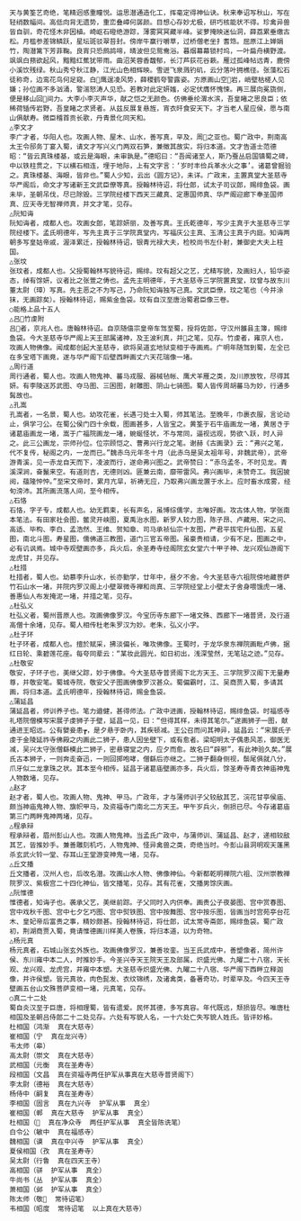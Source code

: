 <!-- { "loadSidebar": true } -->
    天与黄筌艺奇绝，笔精迥感重瞳悦。运思潜通造化工，挥毫定得神仙诀。秋来奉诏写秋山，写在轻绡数幅间。高低向背无遗势，重峦叠嶂何孱颜。目想心存妙尤极，研巧核能状不得。珍禽异兽皆自驯，奇花怪木非因植。崎岖石磴绝游踪，薄雾冥冥藏半峰。娑萝掩映迷仙洞，薛荔累垂缴古松。月槛参差锦鳞跃，星坛斑驳翠苔封。傍岸牛赢行嚼草，过桥僧老坐扌耆筇。屈原江上婵娟竹，陶潜篱下芳菲鞠。良宵只恐鹧鸪啼，晴波但见鸳鸯浴。暮烟幕幕锁村坞，一叶扁舟横野渡。飒飒白蓣欲起风，黯黯红蕉犹带雨。曲沼芙蓉香馥郁，长汀芦荻花谷蔌。雁过孤峰帖远青，鹿傍小溪饮残绿。秋山秀兮秋江静，江光山色相辉映。雪迸飞泉溅钓矶，云分落叶拥樵径。张藻松石徒称奇，边鸾花鸟何足窥。白鹰逞凌风势，薛稷鹤夸警露姿。方原画山空岩，峭壁枯槎人见嫌；孙位画不多汹涌，警湍怒涛人见恐。若教对此定妍媸，必定伏膺怀愧悚。再三展向冕旒侧，便是移山回间力。大李小李灭声华，献之恺之无颜色。仿佛垂纶渭水滨，吾皇睹之思良臣；依稀荷锸传岩野，吾皇睹之求贤者。从兹反展复悬旌，宵衣旰食安天下。才当老人星应侯，愿与南山俱献寿。微臣稽首贡长歌，丹青景化同天和。
    △李文才
    李广才者，华阳人也。攻画人物、屋木、山水，善写真，罕及，周之亚也。蜀广政中，荆南高太王令邸务丁宴入蜀，请文才写兴义门两双石笋，兼徵其故实，将归本道。文才告道士范德昭：“皆云真珠楼基，或云是海眼，未审孰是。”德昭曰：“吾闻诸至人，斯乃蚕丛启国镇蜀之碑，中以铁柱贯之，下以横石相连，埋于地际，上有文字言：‘岁时丰俭兵革水火之事’。诸葛曾掘验之。真珠楼基、海眼，皆非也。”蜀人少知，云出《圆方记》，未详。广政末，主置真堂大圣慈寺华严阁后，命文才写诸新王文武臣僚等真。授翰林待诏，将仕郎，试太子司议郎，赐绯鱼袋。画未毕，圣朝吊伐，尽已除毁。三学院经楼下西天三藏真、定惠国师真、华严阁迎廊下奉圣国师真、应天寺无智禅师真，并文才笔，见存。
    △阮知诲
    阮知诲者，成都人也。攻画女郎，笔踪妍丽，及善写真。王氏乾德年，写少主真于大圣慈寺三学院经楼下。孟氏明德年，写先主真于三学院真堂内，写福庆公主真、玉清公主真于内庭。知诲两朝多写皇姑帝戚，渥泽累迁，授翰林待诏，银青光禄大夫，检校尚书左仆射，兼御史大夫上柱国。
    △张坟
    张玟者，成都人也。父授蜀翰林写貌待诏，赐绯。玟有超父之艺，尤精写貌，及画妇人，铅华姿态，绰有馀妍，议者比之张萱之俦也。孟先主明德年，于大圣慈寺三学院置真堂，玟曾与故东川董太尉（璋）写真。先主恶之不为写己，乃命阮知诲独写己真。文武臣僚，玟之笔也（今并涂抹，无画踪矣）。授翰林待诏，赐紫金鱼袋。玟有自汉至唐治蜀君臣像三卷。
    ○能格上品十五人
    △吕竹虔附
    吕者，京兆人也。唐翰林待诏。自京随僖宗皇帝车驾至蜀，授将佐郎，守汉州雒县主簿，赐绯鱼袋。今大圣慈寺华严阁上天王部属诸神，及王波利真，并之笔，见存。竹虔者，雍京人也，攻画人物佛像。闻成都创起大圣慈寺，欲将吴道玄地狱变相于寺画焉。广明年随驾到蜀，左全已在多宝塔下画竟，遂与华严阁下后壁西畔画丈六天花瑞像一堵。
    △周行道
    周行通者，蜀人也。攻画人物鬼神、蕃马戎服、器械毡帐、鹰犬羊雁之类，及川原放牧，尽得其妍。有李陵送苏武图、夺马图、三困图，射雕图、阴山七骑图。蜀人皆传周胡蕃马为妙，行通多髯故也。
    △孔嵩
    孔嵩者，一名景，蜀人也。幼攻花雀，长遇刁处士入蜀，师其笔法。至晚年，巾裹衣服，言论动止，俱学刁公。在蜀公侯门四十余载，图画甚多，人皆宝之。黄筌于石牛庙画龙一堵，黄居き于诸葛庙画龙一堵，嵩于广福院画龙一堵，蜿蜒怪状，不与常同，逼视远观，势欲ㄟ跃，时人异之。此三公画龙，宗师孙位。位宗顾恺之、曹弗兴行龙之笔。谢赫《古画录》云：“弗兴之笔，代不复传，秘阁之内，一龙而已。”魏赤乌元年冬十月（此赤乌是吴太祖年号，非魏武帝），武帝游青溪，见一赤龙自天而下，凌波而行，遂命弗兴图之。武帝赞曰：“赤乌孟冬，不时见龙。青溪深涧，奋鬣来空。有道则吉，无德则凶。匪兼云南，靡带雷风。弗兴画毕，未赞奇工。我因披阅，蕴隆忡忡。”至宋文帝时，累月亢旱，祈祷无应，乃取弗兴画龙置于水上。应时畜水成雾，经旬滂沛。其所画流落人间，至今相传。
    △石恪
    石恪，字子专，成都人也。幼无羁束，长有声名，虽博综儒学，志唯好画。攻古体人物，学张南本笔法。有田家社会图，鳖灵开峡图，夏禹治水图，新罗人较力图，陈子昂、卢藏用、宋之问、高适、毕构、李白、孟浩然、王维、贺知章、司马承祯仙宗十友图，严君平拔宅升仙图，五星图，南北斗图，寿星图，儒佛道三教图，道门三官五帝图。虽豪贵相请，少有不足，图画之中，必有讥讽焉。城中寺观壁画亦多，兵火后，余圣寿寺经阁院玄女堂六十甲子神、龙兴观仙游阁下龙虎甘，并见存。
    △杜措
    杜措者，蜀人也。幼慕李升山水，长亦勤学，廿年中，昼夕不舍。今大圣慈寺六祖院傍地藏菩萨竹石山水一堵，并院内罗汉阁上小壁翠微寺禅和尚真、三学院经堂上小壁太子舍身喂饿虎一堵、善惠仙人布发掩泥一堵，并措之笔，见存。
    △杜弘义
    杜弘义者，蜀州晋原人也。攻画佛像罗汉。今宝历寺东廊下一堵文殊、西廊下一堵普贤，及行道高僧十余堵，见存。蜀人相传杜老朱罗汉为妙。老朱，弘义小字。
    △杜子环
    杜子环者，成都人也。擅於赋采，拂淡偏长，唯攻佛像。王蜀时，于龙华泉东禅院画毗卢佛，据红日轮、乘碧莲花座。每夸同辈云：“某妆此圆光，如日初出，浅深莹然，无笔玷之迹。”见存。
    △杜敬安
    敬安，子环子也，美继父踪，妙于佛像。今大圣慈寺普贤阁下北方天王、三学院罗汉阁下无量寿尊，并敬安笔。蜀城寺院，敬安父子图画佛像罗汉甚众。蜀偏霸时，江、吴商贾入蜀，多请其画，将归本道。孟氏明德年，授翰林待诏，赐金鱼袋。
    △蒲延昌
    蒲延昌者，师训养子也。笔力遒健，甚得师法。广政中进画，授翰林待诏，赐绯鱼袋。时福感寺礼塔院僧模写宋展子虔狮子于壁，延昌一见，曰：“但得其样，未得其笔尔。”遂画狮子一图，献通进王昭远。公有嬖妾患┲，是夕悬于卧内，其疾顿减。王公召而问其神异，延昌云：“宋展氏子虔于金陵延祚寺佛殿之内画此二狮子，患人因坐壁下，或有愈者。梁昭明太子偶患风恙，御医无减，吴兴太守张僧繇模此二狮子，密悬寝堂之内，应夕而愈。故名曰“辟邪”，有此神验久矣。”展氏古本狮子，一则奔走奋迅，一则回掷咆哮，僧繇后亦继之。二狮子翻身侧视，鬃尾俱就八分，爪牙似二龙拿珠之状。其本至今相传。延昌于诸葛庙壁画亦多，兵火后，馀圣寿寺青衣神庙神鬼人物数堵，见存。
    △赵才
    赵才者，蜀人也。攻画人物、鬼神、甲马。广政年，才与蒲师训子父较敌其艺，浣花甘亭侯庙、颇当神庙鬼神人物、旗帜甲马，及资福寺门南北二方天王。甲午岁兵火，倒损已尽。今存诸葛庙第三门两畔鬼神两堵，见存。
    △程承辩
    程承辩者，眉州彭山人也。攻画人物鬼神。当孟氏广政中，与蒲师训、蒲延昌、赵才，递相较敌其艺，皆推妙手。兼善雕刻机巧，人物鬼神、怪异禽兽之类，奇绝当时。今彭山县洞明观天蓬黑杀玄武火铃一堂、存耳山王堂游变神鬼一堵，见存。
    △丘文播
    丘文播者，汉州人也，后改名潜。攻画山水人物、佛像神仙。今新都乾明禅院六祖、汉州崇教禅院罗汉、紫极宫二十四化神仙，皆文播笔，见存。其有花雀，文播男馀庆画。
    △阮惟德
    惟德者，知诲子也。袭承父艺，美继前踪。子父同时入内供奉。画贵公子夜晏图、宫中赏春图、宫中戏秋千图、宫中七夕乞巧图、宫中熨铁图、宫中按舞图、宫中按乐图，皆画当时宫苑亭台花木、皇妃帝后富贵之事，精妙颇甚。授翰林待诏，将仕郎，试太常寺斋郎，赐绯鱼袋。蜀广政初，荆湖商贾入蜀，竟请惟德画川样美人卷簇，将归本道，以为奇物。
    △杨元真
    杨元真者，石城山张玄外族也。攻画佛像罗汉，兼善妆銮。当王氏武成中，善塑像者，简州许侯、东川雍中本二人，时推妙手。今圣兴寺天王院天王及部属，炽盛光佛、九曜二十八宿，天长观、龙兴观、龙虎宫，并雍中本塑。大圣慈寺炽盛光佛、九曜二十八宿、华严阁下西畔立释迦像，并许侯塑。皆元真妆，肉色髭发、衣纹锦绣，及诸禽类，备著奇功，时辈罕及。今四天王寺壁画五台山文殊菩萨变相一堵，元真笔，见存。
    ○真二十二处
    蜀自炎汉至于巨唐，将相理蜀，皆有遗爱。民怀其德，多写真容。年代既远，颓损皆尽。唯唐杜相国及圣朝吕侍郎二十二处见存。六处有写貌人名，一十六处亡失写貌人姓氏。皆评妙格。
    杜相国（鸿渐  真在大慈寺）
    崔相国（宁  真在龙兴寺）
    韦太师（皋）
    高太尉（崇文  真在大慈寺）
    武相国（元衡  真在圣寿寺）
    段相国（文昌  真在资福寺两任护军从事真在大慈寺普贤阁下）
    李太尉（德裕  真在大慈寺）
    杨侍中（嗣复  真在圣寿寺）
    李相国（固言  真在九兴寺  护军从事  真全）
    崔相国（郸  真在大慈寺  护军从事  真全）
    杜相国（  真在净众寺  两任护军从事  真全皆陈诜笔）
    白令公（敏中  真在福感寺）
    魏相国（谟  真在中兴寺  护军从事  真全）
    夏侯相国（孜  真在圣寿寺）
    吴太尉（行鲁  真在四天王寺）
    高相国（骈  护军从事  真全）
    牛尚书（丛  护军从事  真全）
    萧相国（邺  护军从事  真全）
    陈太师（敬  常待诏笔）
    韦相国（昭度  常待诏笔  以上真在大慈寺）
